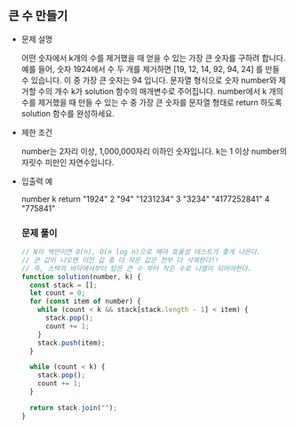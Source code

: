 ## 큰 수 만들기

- 문제 설명

  어떤 숫자에서 k개의 수를 제거했을 때 얻을 수 있는 가장 큰 숫자를 구하려 합니다.
  예를 들어, 숫자 1924에서 수 두 개를 제거하면 [19, 12, 14, 92, 94, 24] 를 만들 수 있습니다. 이 중 가장 큰 숫자는 94 입니다.
  문자열 형식으로 숫자 number와 제거할 수의 개수 k가 solution 함수의 매개변수로 주어집니다. number에서 k 개의 수를 제거했을 때 만들 수 있는 수 중 가장 큰 숫자를 문자열 형태로 return 하도록 solution 함수를 완성하세요.

- 제한 조건

  number는 2자리 이상, 1,000,000자리 이하인 숫자입니다.
  k는 1 이상 number의 자릿수 미만인 자연수입니다.

- 입출력 예

  number k return
  "1924" 2 "94"
  "1231234" 3 "3234"
  "4177252841" 4 "775841"

  ### 문제 풀이

  ```jsx
  // N이 백만이면 O(n), O(n log n)으로 해야 효율성 테스트가 좋게 나온다.
  // 큰 값이 나오면 이전 값 중 더 작은 값은 전부 다 삭제한다!!
  // 즉, 스택의 바닥에서부터 탑은 큰 수 부터 작은 수로 나열이 되어야한다.
  function solution(number, k) {
    const stack = [];
    let count = 0;
    for (const item of number) {
      while (count < k && stack[stack.length - 1] < item) {
        stack.pop();
        count += 1;
      }
      stack.push(item);
    }

    while (count < k) {
      stack.pop();
      count += 1;
    }

    return stack.join("");
  }
  ```
